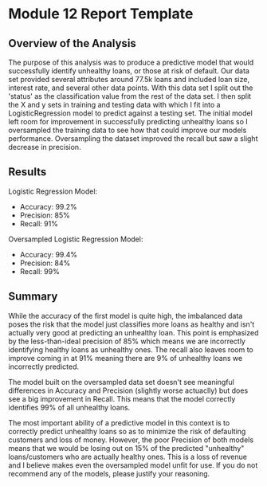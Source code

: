 # Module 12 Report Template

## Overview of the Analysis

The purpose of this analysis was to produce a predictive model that would successfully identify unhealthy loans, or those at risk of default. Our data set provided several attributes around 77.5k loans and included loan size, interest rate, and several other data points. With this data set I split out the 'status' as the classification value from the rest of the data set. I then split the X and y sets in training and testing data with which I fit into a LogisticRegression model to predict against a testing set. The initial model left room for improvement in successfully predicting unhealthy loans so I oversampled the training data to see how that could improve our models performance. Oversampling the dataset improved the recall but saw a slight decrease in precision.


## Results

Logistic Regression Model:
  * Accuracy: 99.2%
  * Precision: 85%
  * Recall: 91%

Oversampled Logistic Regression Model:
  * Accuracy: 99.4%
  * Precision: 84%
  * Recall: 99%

## Summary

While the accuracy of the first model is quite high, the imbalanced data poses the risk that the model just classifies more loans as healthy and isn't actually very good at predicting an unhealthy loan. This point is emphasized by the less-than-ideal precision of 85% which means we are incorrectly identifying healthy loans as unhealthy ones. The recall also leaves room to improve coming in at 91% meaning there are 9% of unhealthy loans we incorrectly predicted.

The model built on the oversampled data set doesn't see meaningful differences in Accuracy and Precision (slightly worse actuaclly) but does see a big improvement in Recall. This means that the model correctly identifies 99% of all unhealthy loans.

The most important ability of a predictive model in this context is to correctly predict unhealthy loans so as to minimize the risk of defaulting customers and loss of money. However, the poor Precision of both models means that we would be losing out on 15% of the predicted "unhealthy" loans/customers who are actually healthy ones. This is a loss of revenue and I believe makes even the oversampled model unfit for use.
If you do not recommend any of the models, please justify your reasoning.
